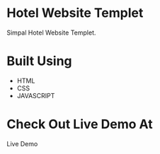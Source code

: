 # Hotel Website Templet
Simpal Hotel Website Templet.

# Built Using 
* HTML
* CSS
* JAVASCRIPT

# Check Out Live Demo At
 Live Demo 
